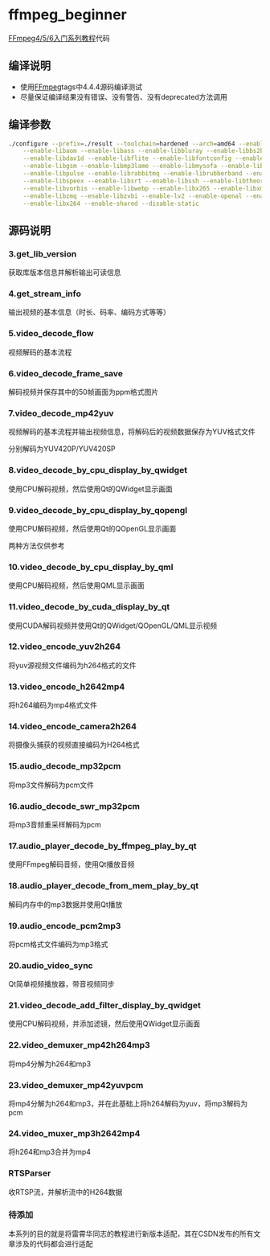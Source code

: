 # ffmpeg_beginner

<a href="https://feater.top/ffmpeg/ffmpeg-learning-indexes" target="_blank">FFmpeg4/5/6入门系列教程</a>代码

## 编译说明

- 使用<a href="https://github.com/FFmpeg/FFmpeg" target="_blank">FFmpeg</a>tags中4.4.4源码编译测试
- 尽量保证编译结果没有错误、没有警告、没有deprecated方法调用

## 编译参数

```bash
./configure --prefix=./result --toolchain=hardened --arch=amd64 --enable-gpl --disable-stripping --enable-gnutls \
    --enable-libaom --enable-libass --enable-libbluray --enable-libbs2b --enable-libcaca --enable-libcodec2 \
    --enable-libdav1d --enable-libflite --enable-libfontconfig --enable-libfreetype --enable-libfribidi --enable-libgme \
    --enable-libgsm --enable-libmp3lame --enable-libmysofa --enable-libopenjpeg --enable-libopenmpt --enable-libopus \
    --enable-libpulse --enable-librabbitmq --enable-librubberband --enable-libshine --enable-libsnappy --enable-libsoxr \
    --enable-libspeex --enable-libsrt --enable-libssh --enable-libtheora --enable-libtwolame --enable-libvidstab \
    --enable-libvorbis --enable-libwebp --enable-libx265 --enable-libxml2 --enable-libxvid --enable-libzimg \
    --enable-libzmq --enable-libzvbi --enable-lv2 --enable-openal --enable-opencl --enable-opengl --enable-libdrm \
    --enable-libx264 --enable-shared --disable-static
```

## 源码说明

### 3.get_lib_version

获取库版本信息并解析输出可读信息

### 4.get_stream_info

输出视频的基本信息（时长、码率、编码方式等等）

### 5.video_decode_flow

视频解码的基本流程

### 6.video_decode_frame_save

解码视频并保存其中的50帧画面为ppm格式图片

### 7.video_decode_mp42yuv

视频解码的基本流程并输出视频信息，将解码后的视频数据保存为YUV格式文件

分别解码为YUV420P/YUV420SP

### 8.video_decode_by_cpu_display_by_qwidget 

使用CPU解码视频，然后使用Qt的QWidget显示画面

### 9.video_decode_by_cpu_display_by_qopengl

使用CPU解码视频，然后使用Qt的QOpenGL显示画面

两种方法仅供参考

### 10.video_decode_by_cpu_display_by_qml

使用CPU解码视频，然后使用QML显示画面

### 11.video_decode_by_cuda_display_by_qt

使用CUDA解码视频并使用Qt的QWidget/QOpenGL/QML显示视频

### 12.video_encode_yuv2h264

将yuv源视频文件编码为h264格式的文件

### 13.video_encode_h2642mp4

将h264编码为mp4格式文件

### 14.video_encode_camera2h264

将摄像头捕获的视频直接编码为H264格式

### 15.audio_decode_mp32pcm

将mp3文件解码为pcm文件

### 16.audio_decode_swr_mp32pcm

将mp3音频重采样解码为pcm

### 17.audio_player_decode_by_ffmpeg_play_by_qt

使用FFmpeg解码音频，使用Qt播放音频

### 18.audio_player_decode_from_mem_play_by_qt

解码内存中的mp3数据并使用Qt播放

### 19.audio_encode_pcm2mp3

将pcm格式文件编码为mp3格式

### 20.audio_video_sync

Qt简单视频播放器，带音视频同步

### 21.video_decode_add_filter_display_by_qwidget

使用CPU解码视频，并添加滤镜，然后使用QWidget显示画面

### 22.video_demuxer_mp42h264mp3

将mp4分解为h264和mp3

### 23.video_demuxer_mp42yuvpcm

将mp4分解为h264和mp3，并在此基础上将h264解码为yuv，将mp3解码为pcm

### 24.video_muxer_mp3h2642mp4

将h264和mp3合并为mp4

### RTSParser

收RTSP流，并解析流中的H264数据

### 待添加

本系列的目的就是将雷霄华同志的教程进行新版本适配，其在CSDN发布的所有文章涉及的代码都会进行适配